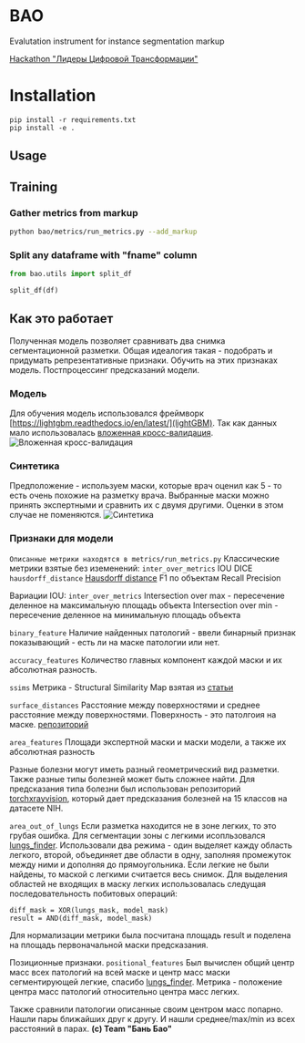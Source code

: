 # BAO

Evalutation instrument for instance segmentation markup

[Hackathon "Лидеры Цифровой Трансформации"](https://lk.hack2020.innoagency.ru/)

# Installation

```
pip install -r requirements.txt
pip install -e .
```

## Usage

## Training

### Gather metrics from markup

```bash
python bao/metrics/run_metrics.py --add_markup
```

### Split any dataframe with "fname" column

```python
from bao.utils import split_df

split_df(df)
```

## Как это работает
Полученная модель позволяет сравнивать два снимка сегментационной разметки. 
Общая идеалогия такая - подобрать и придумать репрезентативные признаки.
Обучить на этих признаках модель. Постпроцессинг предсказаний модели.

### Модель
Для обучения модель использовался фреймворк [https://lightgbm.readthedocs.io/en/latest/](lightGBM).
Так как данных мало использовалась [вложенная кросс-валидация](https://scikit-learn.org/stable/auto_examples/model_selection/plot_nested_cross_validation_iris.html).
![Вложенная кросс-валидация](https://c.mql5.com/3/103/nested-k-fold.png)

### Синтетика
Предположение - используем маски, которые врач оценил как 5 - то есть очень похожие на разметку врача. Выбранные маски можно принять экспертными и сравнить их с двумя другими. Оценки в этом случае не поменяются.
![Синтетика](https://i.ibb.co/jDHnVsD/Untitled-Diagram.png)

### Признаки для модели
`Описанные метрики находятся в metrics/run_metrics.py`
Классические метрики взятые без иземенений:
`inter_over_metrics`
IOU 
DICE
`hausdorff_distance`
[Hausdorff distance](https://scikit-image.org/docs/dev/auto_examples/segmentation/plot_hausdorff_distance.html)
F1 по объектам
Recall
Precision

Вариации IOU:
`inter_over_metrics`
Intersection over max - пересечение деленное на максимальную площадь объекта
Intersection over min - пересечение деленное на минимальную площадь объекта

`binary_feature`
Наличие найденных патологий - ввели бинарный признак показывающий - есть ли на маске патологии или нет. 

`accuracy_features`
Количество главных компонент каждой маски и их абсолютная разность.

`ssims`
Метрика - Structural Similarity Map взятая из [статьи](https://ieeexplore.ieee.org/document/1284395)

`surface_distances`
Расстояние между поверхностями и среднее расстояние между поверхностями. Поверхность - это патолгоия на маске.
[репозиторий](https://github.com/deepmind/surface-distance)

`area_features`
Площади экспертной маски и маски модели, а также их абсолютная разность

Разные болезни могут иметь разный геометрический вид разметки. Также разные типы болезней может быть сложнее найти. Для предсказания типа болезни был использован репозиторий [torchxrayvision](https://github.com/mlmed/torchxrayvision), который дает предсказания болезней на 15 классов на датасете NIH.

`area_out_of_lungs`
Если разметка находится не в зоне легких, то это грубая ошибка. Для сегментации зоны с легкими исопльзовался [lungs_finder](https://github.com/dirtmaxim/lungs-finder/tree/master/lungs_finder). Использовали два режима - один выделяет кажду область легкого, второй, объединяет две области в одну, заполняя промежуток между ними и дополняя до прямоугольника. 
Если легкие не были найдены, то маской с легкими считается весь снимок.
Для выделения областей не входящих в маску легких использовалась следущая последовательность побитовых операций:
```
diff_mask = XOR(lungs_mask, model_mask)
result = AND(diff_mask, model_mask)
```
Для нормализации метрики была посчитана площадь result и поделена на площадь первоначальной маски предсказания.

Позиционные признаки. 
`positional_features`
Был вычислен общий центр масс всех патологий на всей маске и центр масс маски сегментирующей легкие, спасибо [lungs_finder](https://github.com/dirtmaxim/lungs-finder/tree/master/lungs_finder).
Метрика - положение центра масс патологий относительно центра масс легких.

Также сравнили патологии описанные своим центром масс попарно. Нашли пары ближайших друг к другу. И нашли среднее/max/min из всех расстояний в парах.
**(c) Team "Бань Бао"**
